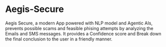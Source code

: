 # Aegis-Secure
Aegis Secure, a modern App powered with NLP model and Agentic AIs, prevents possible scams and feasible phising attempts by analyzing the Emails and SMS messages. It provides a Confidence score and Break down the final conclusion to the user in a friendly manner. 
